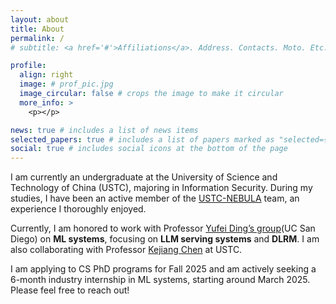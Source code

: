```yaml
---
layout: about
title: About
permalink: /
# subtitle: <a href='#'>Affiliations</a>. Address. Contacts. Moto. Etc.

profile:
  align: right
  image: # prof_pic.jpg
  image_circular: false # crops the image to make it circular
  more_info: >
    <p></p>

news: true # includes a list of news items
selected_papers: true # includes a list of papers marked as "selected={true}"
social: true # includes social icons at the bottom of the page
---
```


<!-- Write your biography here. Tell the world about yourself. Link to your favorite [subreddit](http://reddit.com). You can put a picture in, too. The code is already in, just name your picture `prof_pic.jpg` and put it in the `img/` folder.

Put your address / P.O. box / other info right below your picture. You can also disable any of these elements by editing `profile` property of the YAML header of your `_pages/about.md`. Edit `_bibliography/papers.bib` and Jekyll will render your [publications page](/al-folio/publications/) automatically.

Link to your social media connections, too. This theme is set up to use [Font Awesome icons](https://fontawesome.com/) and [Academicons](https://jpswalsh.github.io/academicons/), like the ones below. Add your Facebook, Twitter, LinkedIn, Google Scholar, or just disable all of them. -->

I am currently an undergraduate at the University of Science and Technology of China (USTC), majoring in Information Security. During my studies, I have been an active member of the [USTC-NEBULA](https://www.nebuu.la) team, an experience I thoroughly enjoyed.

Currently, I am honored to work with Professor [Yufei Ding’s group](https://picassolab.squarespace.com)(UC San Diego) on **ML systems**, focusing on **LLM serving systems** and **DLRM**. I am also collaborating with Professor [Kejiang Chen](http://home.ustc.edu.cn/~chenkj/) at USTC.

I am applying to CS PhD programs for Fall 2025 and am actively seeking a 6-month industry internship in ML systems, starting around March 2025. Please feel free to reach out!